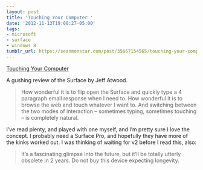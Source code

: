 ```yaml
---
layout: post
title: 'Touching Your Computer '
date: '2012-11-13T19:00:27-05:00'
tags:
- microsoft
- surface
- windows 8
tumblr_url: https://seanmonstar.com/post/35667154565/touching-your-computer
---
```

[Touching Your Computer](http://www.codinghorror.com/blog/2012/11/do-you-wanna-touch.html)  

A gushing review of the Surface by Jeff Atwood.

> How wonderful it is to flip open the Surface and quickly type a 4 paragraph email response when I need to. How wonderful it is to browse the web and touch whatever I want to. And switching between the two modes of interaction – sometimes typing, sometimes touching – is completely natural.

I’ve read plenty, and played with one myself, and I’m pretty sure I love the concept. I probably need a Surface Pro, and hopefully they have more of the kinks worked out. I was thinking of waiting for v2 before I read this, also:

> It’s a fascinating glimpse into the future, but it’ll be totally utterly obsolete in 2 years. Do not buy this device expecting longevity.

